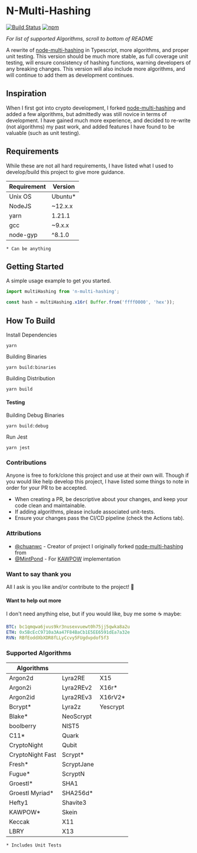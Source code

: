 # N-Multi-Hashing
[![Build Status](https://github.com/SkinnyPeteTheGiraffe/n-multi-hashing/actions/workflows/test.yml/badge.svg)](https://github.com/SkinnyPeteTheGiraffe/n-multi-hashing/actions/workflows/test.yml?query=branch%3Amain+)
[![npm](https://img.shields.io/npm/dm/n-multi-hashing)](https://www.npmjs.com/package/n-multi-hashing)

_For list of supported Algorithms, scroll to bottom of README_

A rewrite of [node-multi-hashing](https://github.com/SkinnyPeteTheGiraffe/node-multi-hashing) in Typescript,
more algorithms, and proper unit testing. This version should be much more stable, as full coverage unit testing, will
ensure consistency of hashing functions, warning developers of any breaking changes. This version will also include
more algorithms, and will continue to add them as development continues.

## Inspiration
When I first got into crypto development, I forked [node-multi-hashing](https://github.com/SkinnyPeteTheGiraffe/node-multi-hashing)
and added a few algorithms, but admittedly was still novice in terms of development. I have gained much more experience,
and decided to re-write (not algorithms) my past work, and added features I have found to be valuable (such as unit testing).

## Requirements
While these are not all hard requirements, I have listed what I used to develop/build this project to give more guidance.

| Requirement  |  Version |
|--------------|----------|
| Unix OS      | Ubuntu*  |
| NodeJS       | ~12.x.x  |
| yarn         | 1.21.1   |
| gcc          | ~9.x.x   |
| node-gyp     | ^8.1.0   |

`* Can be anything`

## Getting Started
A simple usage example to get you started.
```js
import multiHashing from 'n-multi-hashing';

const hash = multiHashing.x16r( Buffer.from('ffff0000', 'hex'));
```

## How To Build
Install Dependencies
```shell
yarn
```
Building Binaries
```shell
yarn build:binaries
```
Building Distribution
```shell
yarn build
```

#### Testing
Building Debug Binaries
```shell
yarn build:debug
```
Run Jest
```shell
yarn jest
```

### Contributions
Anyone is free to fork/clone this project and use at their own will. Though if you would like help develop this project,
I have listed some things to note in order for your PR to be accepted.
  * When creating a PR, be descriptive about your changes, and keep your code clean and maintainable.
  * If adding algorithms, please include associated unit-tests.
  * Ensure your changes pass the CI/CD pipeline (check the Actions tab).

### Attributions
  * [@chuanwc](https://github.com/chuanwc) - Creator of project I originally forked [node-multi-hashing](https://github.com/chuanwc/node-multi-hashing-1) from
  * [@MintPond](https://github.com/MintPond) - For [KAWPOW](https://github.com/MintPond/hasher-kawpow) implementation

### Want to say thank you
All I ask is you like and/or contribute to the project! :sparkling_heart:

#### Want to help out more
I don't need anything else, but if you would like, buy me some :coffee: maybe:
```yml
BTC: bc1qmqwa6jvus9kr3nusexvuewt0h75jj5qwka8a2u
ETH: 0x5BcEcC9710a3Aa47F84BaCb1E5EE6591dEa7a32e
RVN: RBfEoddXbXDR8fLLyCcvy5FUgdvpdof5f3
```

### Supported Algorithms
| Algorithms            |                  |                |
|-----------------------|------------------|----------------|
| Argon2d               |  Lyra2RE         |  X15           |
| Argon2i               |  Lyra2REv2       |  X16r*         |
| Argon2id              |  Lyra2REv3       |  X16rV2*       |
| Bcrypt*               |  Lyra2z          |  Yescrypt      |
| Blake*                |  NeoScrypt       |                |
| boolberry             |  NIST5           |                |
| C11*                  |  Quark           |                |
| CryptoNight           |  Qubit           |                |
| CryptoNight Fast      |  Scrypt*         |                |
| Fresh*                |  ScryptJane      |                |
| Fugue*                |  ScryptN         |                |
| Groestl*              |  SHA1            |                |
| Groestl Myriad*       |  SHA256d*        |                |
| Hefty1                |  Shavite3        |                |
| KAWPOW*               |  Skein           |                |
| Keccak                |  X11             |                |
| LBRY                  |  X13             |                |

`* Includes Unit Tests`
